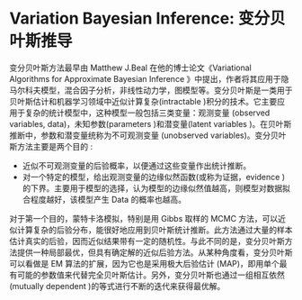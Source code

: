 # Variation Bayesian Inference: 变分贝叶斯推导

变分贝叶斯方法最早由 Matthew J.Beal 在他的博士论文《Variational Algorithms for Approximate Bayesian Inference 》中提出，作者将其应用于隐马尔科夫模型，混合因子分析，非线性动力学，图模型等。变分贝叶斯是一类用于贝叶斯估计和机器学习领域中近似计算复杂(intractable )积分的技术。它主要应用于复杂的统计模型中，这种模型一般包括三类变量：观测变量 (observed variables, data)，未知参数(parameters )和潜变量(latent variables )。在贝叶斯推断中，参数和潜变量统称为不可观测变量 (unobserved variables)。变分贝叶斯方法主要是两个目的 :

* 近似不可观测变量的后验概率，以便通过这些变量作出统计推断。
* 对一个特定的模型，给出观测变量的边缘似然函数(或称为证据，evidence )的下界。主要用于模型的选择，认为模型的边缘似然值越高，则模型对数据拟合程度越好，该模型产生 Data 的概率也越高。

对于第一个目的，蒙特卡洛模拟，特别是用 Gibbs 取样的 MCMC 方法，可以近似计算复杂的后验分布，能很好地应用到贝叶斯统计推断。此方法通过大量的样本估计真实的后验，因而近似结果带有一定的随机性。与此不同的是，变分贝叶斯方法提供一种局部最优，但具有确定解的近似后验方法。从某种角度看，变分贝叶斯可以看做是 EM 算法的扩展，因为它也是采用极大后验估计 (MAP)，即用单个最有可能的参数值来代替完全贝叶斯估计。另外，变分贝叶斯也通过一组相互依然(mutually dependent )的等式进行不断的迭代来获得最优解。
